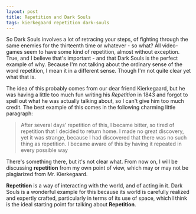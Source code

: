```yaml
---
layout: post
title: Repetition and Dark Souls
tags: kierkegaard repetition dark-souls
---
```

So Dark Souls involves a lot of retracing your steps, of fighting through the same enemies for the thirteenth time or whatever - so what?  All video-games seem to have some kind of repetition, almost without exception.  True, and I believe that's important - and that Dark Souls is the perfect example of why.  Because I'm not talking about the ordinary sense of the word repetition, I mean it in a different sense.  Though I'm not quite clear yet what that is.

The idea of this probably comes from our dear friend Kierkegaard, but he was having a little too much fun writing his *Repetition* in 1843 and forgot to spell out what he was actually talking about, so I can't give him too much credit.  The best example of this comes in the following charming little paragraph:

>After several days’ repetition of this, I became bitter, so tired of repetition that I decided to return home. I made no great discovery, yet it was strange, because I had discovered that there was no such thing as repetition. I became aware of this by having it repeated in every possible way

There's something there, but it's not clear what.  From now on, I will be discussing **repetition** from my own point of view, which may or may not be plagiarized from Mr. Kierkegaard.

**Repetition** is a way of interacting with the world, and of acting in it.  Dark Souls is a wonderful example for this because its world is carefully realized and expertly crafted, particularly in terms of its use of space, which I think is the ideal starting point for talking about **Repetition**.  